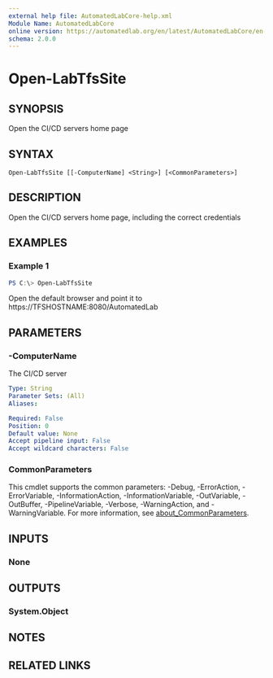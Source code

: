 ```yaml
---
external help file: AutomatedLabCore-help.xml
Module Name: AutomatedLabCore
online version: https://automatedlab.org/en/latest/AutomatedLabCore/en-us/Open-LabTfsSite
schema: 2.0.0
---
```


# Open-LabTfsSite

## SYNOPSIS
Open the CI/CD servers home page

## SYNTAX

```
Open-LabTfsSite [[-ComputerName] <String>] [<CommonParameters>]
```

## DESCRIPTION
Open the CI/CD servers home page, including the correct credentials

## EXAMPLES

### Example 1
```powershell
PS C:\> Open-LabTfsSite
```

Open the default browser and point it to https://TFSHOSTNAME:8080/AutomatedLab

## PARAMETERS

### -ComputerName
The CI/CD server

```yaml
Type: String
Parameter Sets: (All)
Aliases:

Required: False
Position: 0
Default value: None
Accept pipeline input: False
Accept wildcard characters: False
```

### CommonParameters
This cmdlet supports the common parameters: -Debug, -ErrorAction, -ErrorVariable, -InformationAction, -InformationVariable, -OutVariable, -OutBuffer, -PipelineVariable, -Verbose, -WarningAction, and -WarningVariable. For more information, see [about_CommonParameters](http://go.microsoft.com/fwlink/?LinkID=113216).

## INPUTS

### None
## OUTPUTS

### System.Object
## NOTES

## RELATED LINKS

